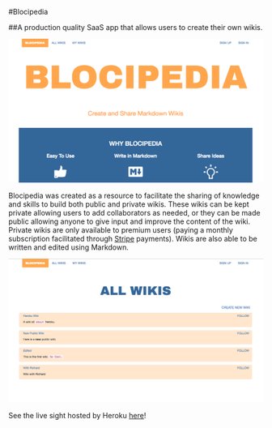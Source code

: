 #Blocipedia

##A production quality SaaS app that allows users to create their own wikis.

![Home Page](/app/assets/images/Blocipedia.png)

Blocipedia was created as a resource to facilitate the sharing of knowledge and skills to build both public and private wikis. These wikis can be kept private allowing users to add collaborators as needed, or they can be made public allowing anyone to give input and improve the content of the wiki. Private wikis are only available to premium users (paying a monthly subscription facilitated through [Stripe](https://stripe.com/) payments). Wikis are also able to be written and edited using Markdown.

![Wiki List](/app/assets/images/Wikis.png)

See the live sight hosted by Heroku [here](http://lit-ridge-94089.herokuapp.com/)!
